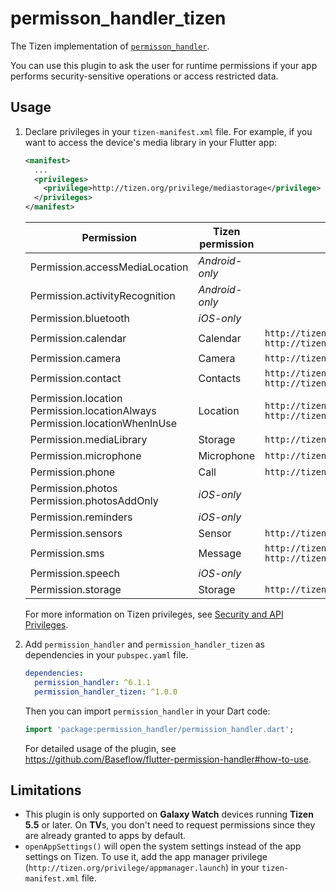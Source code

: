 # permisson_handler_tizen

The Tizen implementation of [`permisson_handler`](https://github.com/Baseflow/flutter-permission-handler).

You can use this plugin to ask the user for runtime permissions if your app performs security-sensitive operations or access restricted data.

## Usage

1. Declare privileges in your `tizen-manifest.xml` file. For example, if you want to access the device's media library in your Flutter app:

   ```xml
   <manifest>
     ...
     <privileges>
       <privilege>http://tizen.org/privilege/mediastorage</privilege>
     </privileges>
   </manifest>
   ```

   | Permission | Tizen permission | Privileges |
   |-|-|-|
   | Permission.accessMediaLocation | _Android-only_ |
   | Permission.activityRecognition | _Android-only_ |
   | Permission.bluetooth | _iOS-only_ |
   | Permission.calendar | Calendar | `http://tizen.org/privilege/calendar.read`<br>`http://tizen.org/privilege/calendar.write` |
   | Permission.camera | Camera | `http://tizen.org/privilege/camera` |
   | Permission.contact | Contacts | `http://tizen.org/privilege/contact.read`<br>`http://tizen.org/privilege/contact.write` |
   | Permission.location<br>Permission.locationAlways<br>Permission.locationWhenInUse | Location | `http://tizen.org/privilege/location`<br>`http://tizen.org/privilege/location.coarse` |
   | Permission.mediaLibrary | Storage | `http://tizen.org/privilege/mediastorage` |
   | Permission.microphone | Microphone | `http://tizen.org/privilege/recorder` |
   | Permission.phone | Call | `http://tizen.org/privilege/call` |
   | Permission.photos<br>Permission.photosAddOnly | _iOS-only_ |
   | Permission.reminders | _iOS-only_ |
   | Permission.sensors | Sensor | `http://tizen.org/privilege/healthinfo` |
   | Permission.sms | Message | `http://tizen.org/privilege/message.read`<br>`http://tizen.org/privilege/message.write` |
   | Permission.speech | _iOS-only_ |
   | Permission.storage | Storage | `http://tizen.org/privilege/externalstorage` |

   For more information on Tizen privileges, see [Security and API Privileges](https://docs.tizen.org/application/dotnet/tutorials/sec-privileges).

2. Add `permission_handler` and `permission_handler_tizen` as dependencies in your `pubspec.yaml` file.

   ```yaml
   dependencies:
     permission_handler: ^6.1.1
     permission_handler_tizen: ^1.0.0
   ```

   Then you can import `permission_handler` in your Dart code:

   ```dart
   import 'package:permission_handler/permission_handler.dart';
   ```

   For detailed usage of the plugin, see https://github.com/Baseflow/flutter-permission-handler#how-to-use.

## Limitations

- This plugin is only supported on **Galaxy Watch** devices running **Tizen 5.5** or later. On **TV**s, you don't need to request permissions since they are already granted to apps by default.
- `openAppSettings()` will open the system settings instead of the app settings on Tizen. To use it, add the app manager privilege (`http://tizen.org/privilege/appmanager.launch`) in your `tizen-manifest.xml` file.
